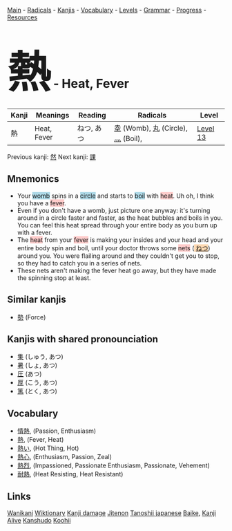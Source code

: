 <style> bigfont {font-size: 100px}</style>
[Main](../README.md) -
[Radicals](../radicals.md) -
[Kanjis](../kanjis.md) -
[Vocabulary](../vocabulary.md) -
[Levels](../levels.md) -
[Grammar](../grammar.md) - 
[Progress](../progress.md) -
[Resources](../resources.md)
# <bigfont> 熱</bigfont> - Heat, Fever 

| Kanji | Meanings | Reading | Radicals | Level |
| --- | --- | --- | --- | --- |
| 熱 | Heat, Fever | ねつ, あつ | [坴](../radicals/坴.md) (Womb), [丸](../radicals/丸.md) (Circle), [灬](../radicals/灬.md) (Boil),  | [Level 13](../levels/wk_level13.md) |

Previous kanji: [然](然.md) Next kanji: [課](課.md) 

## Mnemonics
 * Your <span style="background-color:#ADD8E6"> womb</span> spins in a <span style="background-color:#ADD8E6"> circle</span> and starts to <span style="background-color:#ADD8E6"> boil</span> with <span style="background-color:#ffcccb"> heat</span>. Uh oh, I think you have a <span style="background-color:#ffcccb"> fever</span>.
* Even if you don't have a womb, just picture one anyway: it's turning around in a circle faster and faster, as the heat bubbles and boils in you. You can feel this heat spread through your entire body as you burn up with a fever.
* The <span style="background-color:#ffcccb"> heat</span> from your <span style="background-color:#ffcccb"> fever</span> is making your insides and your head and your entire body spin and boil, until your doctor throws some <span style="background-color:#ffcccb"> nets</span> (<span style="background-color:#fed8b1"> [ねつ](https://jisho.org/search/ねつ)</span>) around you. You were flailing around and they couldn't get you to stop, so they had to catch you in a series of nets.
* These nets aren't making the fever heat go away, but they have made the spinning stop at least.


## Similar kanjis
 * [勢](勢.md) (Force)



## Kanjis with shared pronounciation
 * [集](集.md) (しゅう, あつ)
* [暑](暑.md) (しょ, あつ)
* [圧](圧.md) (あつ)
* [厚](厚.md) (こう, あつ)
* [篤](篤.md) (とく, あつ)



## Vocabulary
 * [情熱](../vocabulary/熱.md), (Passion, Enthusiasm)
* [熱](../vocabulary/熱.md), (Fever, Heat)
* [熱い](../vocabulary/熱.md), (Hot Thing, Hot)
* [熱心](../vocabulary/熱.md), (Enthusiasm, Passion, Zeal)
* [熱烈](../vocabulary/熱.md), (Impassioned, Passionate Enthusiasm, Passionate, Vehement)
* [耐熱](../vocabulary/熱.md), (Heat Resisting, Heat Resistant)




## Links 


[Wanikani](https://www.wanikani.com/kanji/熱)
[Wiktionary](https://en.wiktionary.org/wiki/熱)
[Kanji damage](http://www.kanjidamage.com/kanji/search?utf8=✓&q=熱)
[Jitenon](https://jitenon.com/kanji/熱)
[Tanoshii japanese](https://www.tanoshiijapanese.com/dictionary/kanji.cfm?k=熱)
[Baike](https://baike.baidu.com/item/熱),
[Kanji Alive](https://app.kanjialive.com/熱)
[Kanshudo](https://www.kanshudo.com/searchmn?q=熱)
[Koohii](https://kanji.koohii.com/study/kanji/熱)
